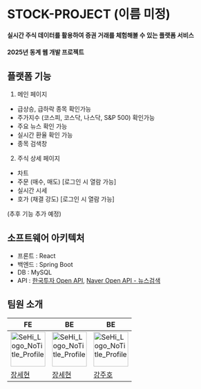 # STOCK-PROJECT (이름 미정)

#### 실시간 주식 데이터를 활용하여 증권 거래를 체험해볼 수 있는 플랫폼 서비스

#### 2025년 동계 웹 개발 프로젝트
## 플랫폼 기능

1. 메인 페이지
- 급상승, 급하락 종목 확인가능
- 주가지수 (코스피, 코스닥, 나스닥, S&P 500) 확인가능
- 주요 뉴스 확인 가능
- 실시간 환율 확인 가능
- 종목 검색창

2. 주식 상세 페이지
- 차트
- 주문 (매수, 매도) [로그인 시 열람 가능]
- 실시간 시세
- 호가 (채결 강도) [로그인 시 열람 가능]

(추후 기능 추가 예정)


## 소프트웨어 아키텍처

- 프론트 : React
- 백엔드 : Spring Boot
- DB : MySQL
- API :
  [한국투자 Open 
API](https://apiportal.koreainvestment.com/apiservice/oauth2#L_5c87ba63-740a-4166-93ac-803510bb9c02),  [Naver Open API - 뉴스검색](https://developers.naver.com/docs/serviceapi/search/news/news.md)



## 팀원 소개

|FE|BE|BE|
|-|-|-|
|<img width="80" alt="SeHi_Logo_NoTitle_Profile" src="https://github.com/user-attachments/assets/4c98b3ec-4774-4c1e-8cad-f775fb6bb3f0" />|<img width="80" alt="SeHi_Logo_NoTitle_Profile" src="https://github.com/user-attachments/assets/4c98b3ec-4774-4c1e-8cad-f775fb6bb3f0" />|<img width="80" alt="SeHi_Logo_NoTitle_Profile" src="https://github.com/user-attachments/assets/4c98b3ec-4774-4c1e-8cad-f775fb6bb3f0" />|
|[장세현](https://github.com/SeHIgh)|[장세현](https://github.com/SeHIgh)|[강주호](https://github.com/juhoimda)|
